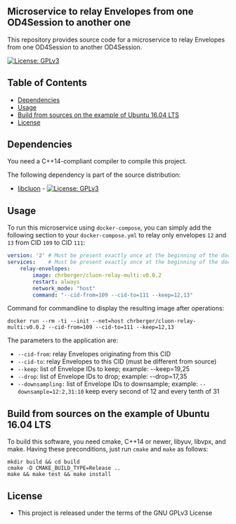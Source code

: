 ## Microservice to relay Envelopes from one OD4Session to another one 

This repository provides source code for a microservice to relay Envelopes
from one OD4Session to another OD4Session.

[![License: GPLv3](https://img.shields.io/badge/license-GPL--3-blue.svg
)](https://www.gnu.org/licenses/gpl-3.0.txt)


## Table of Contents
* [Dependencies](#dependencies)
* [Usage](#usage)
* [Build from sources on the example of Ubuntu 16.04 LTS](#build-from-sources-on-the-example-of-ubuntu-1604-lts)
* [License](#license)


## Dependencies
You need a C++14-compliant compiler to compile this project.

The following dependency is part of the source distribution:
* [libcluon](https://github.com/chrberger/libcluon) - [![License: GPLv3](https://img.shields.io/badge/license-GPL--3-blue.svg
)](https://www.gnu.org/licenses/gpl-3.0.txt)


## Usage
To run this microservice using `docker-compose`, you can simply add the following
section to your `docker-compose.yml` to relay only envelopes `12` and `13` from
CID `109` to CID `111`:

```yml
version: '2' # Must be present exactly once at the beginning of the docker-compose.yml file
services:    # Must be present exactly once at the beginning of the docker-compose.yml file
    relay-envelopes:
        image: chrberger/cluon-relay-multi:v0.0.2
        restart: always
        network_mode: "host"
        command: "--cid-from=109 --cid-to=111 --keep=12,13"
```

Command for commandline to display the resulting image after operations:
```
docker run --rm -ti --init --net=host chrberger/cluon-relay-multi:v0.0.2 --cid-from=109 --cid-to=111 --keep=12,13
```

The parameters to the application are:
* `--cid-from`: relay Envelopes originating from this CID
* `--cid-to`: relay Envelopes to this CID (must be different from source)
* `--keep`: list of Envelope IDs to keep; example: --keep=19,25
* `--drop`: list of Envelope IDs to drop; example: --drop=17,35
* `--downsampling:` list of Envelope IDs to downsample; example: `--downsample=12:2,31:10`  keep every second of 12 and every tenth of 31


## Build from sources on the example of Ubuntu 16.04 LTS
To build this software, you need cmake, C++14 or newer, libyuv, libvpx, and make.
Having these preconditions, just run `cmake` and `make` as follows:

```
mkdir build && cd build
cmake -D CMAKE_BUILD_TYPE=Release ..
make && make test && make install
```


## License

* This project is released under the terms of the GNU GPLv3 License

